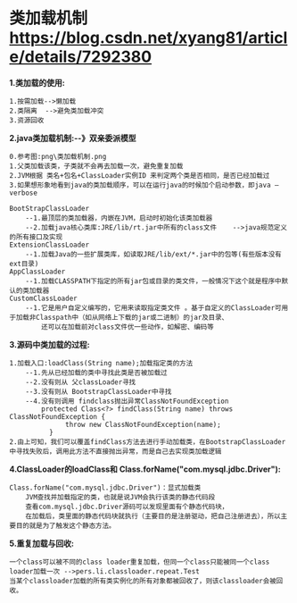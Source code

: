 
# 类加载机制 https://blog.csdn.net/xyang81/article/details/7292380

**1.类加载的使用:**

    1.按需加载-->懒加载
    2.类隔离  -->避免类加载冲突
    3.资源回收
    
**2.java类加载机制:--》双亲委派模型**

    0.参考图:png\类加载机制.png
    1.父类加载该类，子类就不会再去加载一次，避免重复加载
    2.JVM根据 类名+包名+ClassLoader实例ID 来判定两个类是否相同，是否已经加载过
    3.如果想形象地看到java的类加载顺序，可以在运行java的时候加个启动参数，即java –verbose
    
    BootStrapClassLoader    
        --1.最顶层的类加载器，内嵌在JVM，启动时初始化该类加载器
        --2.加载java核心类库:JRE/lib/rt.jar中所有的class文件    -->java规范定义的所有接口及实现
    ExtensionClassLoader
        --1.加载Java的一些扩展类库，如读取JRE/lib/ext/*.jar中的包等(有些版本没有ext目录)
    AppClassLoader
        --1.加载CLASSPATH下指定的所有jar包或目录的类文件，一般情况下这个就是程序中默认的类加载器
    CustomClassLoader
        --1.它是用户自定义编写的，它用来读取指定类文件 。基于自定义的ClassLoader可用于加载非Classpath中（如从网络上下载的jar或二进制）的jar及目录、
            还可以在加载前对class文件优一些动作，如解密、编码等
    
**3.源码中类加载的过程:**
    
    1.加载入口:loadClass(String name);加载指定类的方法
        --1.先从已经加载的类中寻找此类是否被加载过
        --2.没有则从 父classLoader寻找
        --3.没有则从 BootstrapClassLoader中寻找
        --4.没有则调用 findclass抛出异常ClassNotFoundException
            protected Class<?> findClass(String name) throws ClassNotFoundException {
                  throw new ClassNotFoundException(name);
              }
    2.由上可知，我们可以覆盖findClass方法去进行手动加载类，在BootstrapClassLoader中寻找失败后，调用此方法不直接抛出异常，而是自己去实现类加载逻辑
        
**4.ClassLoader的loadClass和 Class.forName("com.mysql.jdbc.Driver"):**

    Class.forName("com.mysql.jdbc.Driver")：显式加载类
        JVM查找并加载指定的类，也就是说JVM会执行该类的静态代码段
        查看com.mysql.jdbc.Driver源码可以发现里面有个静态代码块，
        在加载后，类里面的静态代码块就执行（主要目的是注册驱动，把自己注册进去），所以主要目的就是为了触发这个静态方法。

        
**5.重复加载与回收:**    
    
    一个class可以被不同的class loader重复加载，但同一个class只能被同一个class loader加载一次 -->pers.li.classloader.repeat.Test
    当某个classloader加载的所有类实例化的所有对象都被回收了，则该classloader会被回收。
